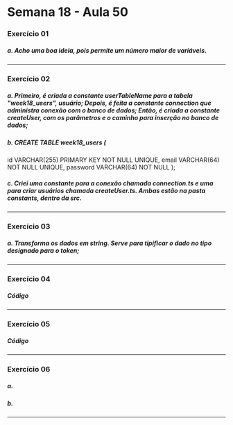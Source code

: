 # Semana 18 - Aula 50

### Exercício 01

##### a. Acho uma boa ideia, pois permite um número maior de variáveis.
***

### Exercício 02

##### a. Primeiro, é criada a constante userTableName para a tabela "week18_users", usuário; Depois, é feita a constante connection que administra conexão com o banco de dados; Então, é criada a constante createUser, com os parâmetros e o caminho para inserção no banco de dados;
##### b. CREATE TABLE week18_users (
id VARCHAR(255) PRIMARY KEY NOT NULL UNIQUE,
email VARCHAR(64) NOT NULL UNIQUE,
password VARCHAR(64) NOT NULL
);
##### c. Criei uma constante para a conexão chamada connection.ts e uma para criar usuários chamada createUser.ts. Ambas estão na pasta constants, dentro da src.
***

### Exercício 03

##### a. Transforma os dados em string. Serve para tipificar o dado no tipo designado para o token;
***

### Exercício 04

##### Código
***

### Exercício 05

##### Código
***

### Exercício 06

##### a.
##### b.
***